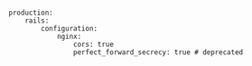<!-- usedin: [ _includes/_inlines/Deployment/common/building-a-manifest-file/building-a-manifest-file_nginx-v1.md] -->

```

production:
    rails:
        configuration:
            nginx:
                cors: true
                perfect_forward_secrecy: true # deprecated

```
